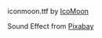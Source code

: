 iconmoon.ttf by <a href="https://icomoon.io">IcoMoon</a>

Sound Effect from <a href="https://pixabay.com/?utm_source=link-attribution&utm_medium=referral&utm_campaign=music&utm_content=14612">Pixabay</a>


